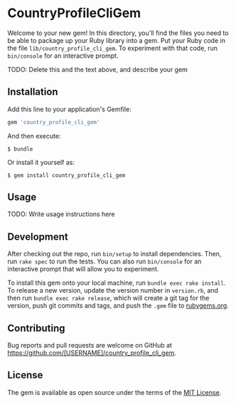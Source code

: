 # CountryProfileCliGem

Welcome to your new gem! In this directory, you'll find the files you need to be able to package up your Ruby library into a gem. Put your Ruby code in the file `lib/country_profile_cli_gem`. To experiment with that code, run `bin/console` for an interactive prompt.

TODO: Delete this and the text above, and describe your gem

## Installation

Add this line to your application's Gemfile:

```ruby
gem 'country_profile_cli_gem'
```

And then execute:

    $ bundle

Or install it yourself as:

    $ gem install country_profile_cli_gem

## Usage

TODO: Write usage instructions here

## Development

After checking out the repo, run `bin/setup` to install dependencies. Then, run `rake spec` to run the tests. You can also run `bin/console` for an interactive prompt that will allow you to experiment.

To install this gem onto your local machine, run `bundle exec rake install`. To release a new version, update the version number in `version.rb`, and then run `bundle exec rake release`, which will create a git tag for the version, push git commits and tags, and push the `.gem` file to [rubygems.org](https://rubygems.org).

## Contributing

Bug reports and pull requests are welcome on GitHub at https://github.com/[USERNAME]/country_profile_cli_gem.


## License

The gem is available as open source under the terms of the [MIT License](http://opensource.org/licenses/MIT).

